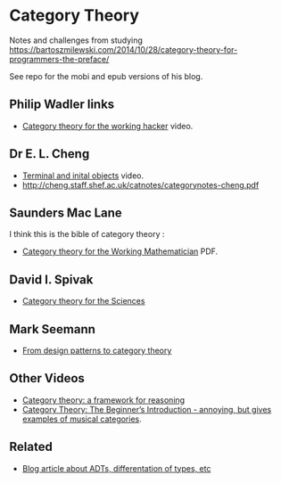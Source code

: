 # Category Theory

Notes and challenges from studying https://bartoszmilewski.com/2014/10/28/category-theory-for-programmers-the-preface/

See repo for the mobi and epub versions of his blog.

## Philip Wadler links

- [Category theory for the working hacker](https://www.youtube.com/watch?v=V10hzjgoklA) video.

## Dr E. L. Cheng

- [Terminal and inital objects](https://www.youtube.com/watch?v=yeQcmxM2e5I) video.
- http://cheng.staff.shef.ac.uk/catnotes/categorynotes-cheng.pdf

## Saunders Mac Lane

I think this is the bible of category theory :

- [Category theory for the Working Mathematician](http://www.maths.ed.ac.uk/~aar/papers/maclanecat.pdf) PDF.

## David I. Spivak

- [Category theory for the Sciences](https://github.com/mmai/Category-Theory-for-the-Sciences)

## Mark Seemann

- [From design patterns to category theory](http://blog.ploeh.dk/2017/10/04/from-design-patterns-to-category-theory/)

## Other Videos

- [Category theory: a framework for reasoning](https://www.youtube.com/embed/ba_hon70qbg)
- [Category Theory: The Beginner’s Introduction - annoying, but gives examples of musical categories](https://www.youtube.com/watch?v=P6DvIfTJhx8&app=desktop).

## Related

- [Blog article about ADTs, differentation of types, etc](http://chris-taylor.github.io/blog/2013/02/10/the-algebra-of-algebraic-data-types/)

